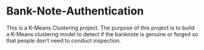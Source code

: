 # Bank-Note-Authentication
This is a K-Means Clustering project.
The purpose of this project is to build a K-Means clusterng model to detect if the banknote is genuine or forged so that people don't need to conduct inspection.
